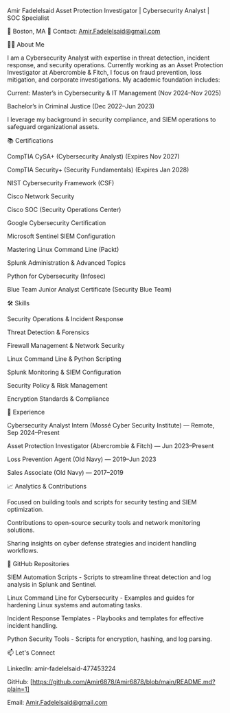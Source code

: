 Amir Fadelelsaid
Asset Protection Investigator | Cybersecurity Analyst | SOC Specialist

📍 Boston, MA 
📧 Contact: Amir.Fadelelsaid@gmail.com

👨‍💻 About Me

I am a Cybersecurity Analyst with expertise in threat detection, incident response, and security operations. Currently working as an Asset Protection Investigator at Abercrombie & Fitch, I focus on fraud prevention, loss mitigation, and corporate investigations. My academic foundation includes:

Current: Master’s in Cybersecurity & IT Management (Nov 2024–Nov 2025)

Bachelor’s in Criminal Justice (Dec 2022–Jun 2023)

I leverage my background in security compliance, and SIEM operations to safeguard organizational assets.

📚 Certifications

CompTIA CySA+ (Cybersecurity Analyst) (Expires Nov 2027)

CompTIA Security+ (Security Fundamentals) (Expires Jan 2028)

NIST Cybersecurity Framework (CSF)

Cisco Network Security

Cisco SOC (Security Operations Center)

Google Cybersecurity Certification

Microsoft Sentinel SIEM Configuration

Mastering Linux Command Line (Packt)

Splunk Administration & Advanced Topics

Python for Cybersecurity (Infosec)

Blue Team Junior Analyst Certificate (Security Blue Team)

🛠️ Skills

Security Operations & Incident Response

Threat Detection & Forensics

Firewall Management & Network Security

Linux Command Line & Python Scripting

Splunk Monitoring & SIEM Configuration

Security Policy & Risk Management

Encryption Standards & Compliance

💼 Experience

Cybersecurity Analyst Intern (Mossé Cyber Security Institute) — Remote, Sep 2024–Present

Asset Protection Investigator (Abercrombie & Fitch) — Jun 2023–Present

Loss Prevention Agent (Old Navy) — 2019–Jun 2023

Sales Associate (Old Navy) — 2017–2019

📈 Analytics & Contributions

Focused on building tools and scripts for security testing and SIEM optimization.

Contributions to open-source security tools and network monitoring solutions.

Sharing insights on cyber defense strategies and incident handling workflows.

📂 GitHub Repositories

SIEM Automation Scripts - Scripts to streamline threat detection and log analysis in Splunk and Sentinel.

Linux Command Line for Cybersecurity - Examples and guides for hardening Linux systems and automating tasks.

Incident Response Templates - Playbooks and templates for effective incident handling.

Python Security Tools - Scripts for encryption, hashing, and log parsing.

📫 Let's Connect

LinkedIn: amir-fadelelsaid-477453224

GitHub: [https://github.com/Amir6878/Amir6878/blob/main/README.md?plain=1]

Email: Amir.Fadelelsaid@gmail.com
